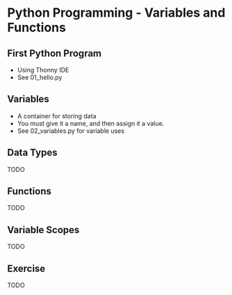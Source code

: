 # Python Programming - Variables and Functions

## First Python Program

* Using Thonny IDE
* See 01_hello.py

## Variables

* A container for storing data
* You must give it a name, and then assign it a value.
* See 02_variables.py for variable uses

## Data Types

TODO

## Functions

TODO

## Variable Scopes

TODO

## Exercise

TODO
